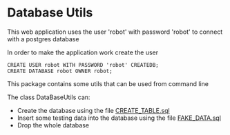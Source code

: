 # Database Utils

This web application uses the user 'robot' with password 'robot' to connect with a postgres database

In order to make the application work create the user
```postgresql
CREATE USER robot WITH PASSWORD 'robot' CREATEDB;
CREATE DATABASE robot OWNER robot;
```

This package contains some utils that can be used from command line

The class DataBaseUtils can:
* Create the database using the file [CREATE_TABLE.sql](../../database/CREATE_TABLE.sql)
* Insert some testing data into the database using the file [FAKE_DATA.sql](../../database/FAKE_DATA.sql)
* Drop the whole database